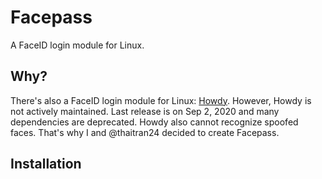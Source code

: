 # Facepass

A FaceID login module for Linux.

## Why?

There's also a FaceID login module for Linux: [Howdy](https://github.com/boltgolt/howdy). However, Howdy is not actively maintained. Last release is on Sep 2, 2020 and many dependencies are deprecated. Howdy also cannot recognize spoofed faces. That's why I and @thaitran24 decided to create Facepass.

## Installation
